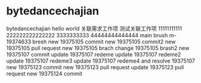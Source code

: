 # bytedancechajian
bytedancechajian
hello world
关联需求工作项
测试关联工作项
11111111111
222222222222222
3333333333
44444444444444
main brush
m-19374633 bresh
new 19375105 commit
new 19375105 commit2
new 19375105 pull request
new 19375105 brach
change 19375105 brash2
new 19375107 commit
update 19375107 redeme
update 19375107 redeme2
update 19375107 redeme3
update 19375107 redeme4 and resolve 19375107
new 19375123 commit
new 19375123 pull request
update 19375123 pull request
new 19375124 commit
